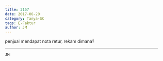 ```yaml
---
title: 3157
date: 2017-06-20
category: Tanya-SC
tags: E-Faktur
author: JM
---
```


penjual mendapat nota retur, rekam dimana?

---



`JM`
